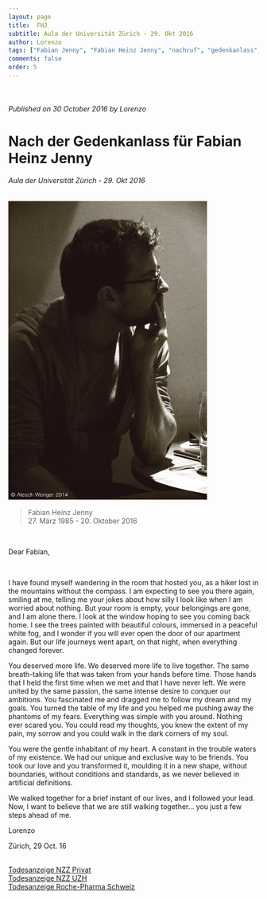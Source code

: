 ```yaml
---
layout: page
title:  FHJ
subtitle: Aula der Universität Zürich - 29. Okt 2016
author: Lorenzo
tags: ["Fabian Jenny", "Fabian Heinz Jenny", "nachruf", "gedenkanlass", "Universität Zürich", "UZH", "University of Zurich"]
comments: false
order: 5
---
```

<br>

<!--
---

###### Published on 27 March 2017 by Lorenzo

# Once more, once again, Happy Birthday

###### Remembering





---
-->

###### Published on 30 October 2016 by Lorenzo

# Nach der Gedenkanlass für Fabian Heinz Jenny

###### Aula der Universität Zürich - 29. Okt 2016

<img src="/assets/fhj/FHJ_AleschWenger.jpg" alt="Fabian Heinz Jenny" height="600">

> Fabian Heinz Jenny<br>27. März 1985 - 20. Oktober 2016


<br>

Dear Fabian,

<br>

I have found myself wandering in the room that hosted you, as a hiker lost in the mountains without the compass. I am expecting to see you there again, smiling at me, telling me your jokes about how silly I look like when I am worried about nothing. But your room is empty, your belongings are gone, and I am alone there. I look at the window hoping to see you coming back home. I see the trees painted with beautiful colours, immersed in a peaceful white fog, and I wonder if you will ever open the door of our apartment again. But our life journeys went apart, on that night, when everything changed forever. 


You deserved more life. We deserved more life to live together. The same breath-taking life that was taken from your hands before time. Those hands that I held the first time when we met and that I have never left. We were united by the same passion, the same intense desire to conquer our ambitions. You fascinated me and dragged me to follow my dream and my goals. You turned the table of my life and you helped me pushing away the phantoms of my fears. Everything was simple with you around. Nothing ever scared you. You could read my thoughts, you knew the extent of my pain, my sorrow and you could walk in the dark corners of my soul. 

You were the gentle inhabitant of my heart. A constant in the trouble waters of my existence. We had our unique and exclusive way to be friends. You took our love and you transformed it, moulding it in a new shape, without boundaries, without conditions and standards, as we never believed in artificial definitions.


We walked together for a brief instant of our lives, and I followed your lead. Now, I want to believe that we are still walking together… you just a few steps ahead of me.  <br>


Lorenzo

Zürich, 29 Oct. 16

<br>



<div class="message">
<a href="/assets/fhj/6f7fc1ea-9322-40c3-8c67-5f0e10cbdf08.pdf">Todesanzeige NZZ Privat</a>
</div>

<div class="message">
<a href="/assets/fhj/c6fe1a31-1f57-4adb-a3a7-3f168ba7e701.pdf">Todesanzeige NZZ UZH</a>
</div>

<div class="message">
<a href="/assets/fhj/f9d31293-e28d-4a89-a6fd-097952f5c1b2.pdf">Todesanzeige Roche-Pharma Schweiz</a>
</div>

<br>

<br>
